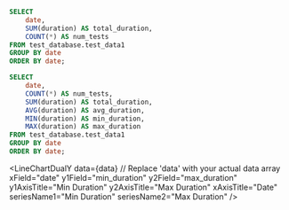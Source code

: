 ```sql table4
SELECT
    date,
    SUM(duration) AS total_duration,
    COUNT(*) AS num_tests
FROM test_database.test_data1
GROUP BY date
ORDER BY date;
```

```sql table5
SELECT
    date,
    COUNT(*) AS num_tests,
    SUM(duration) AS total_duration,
    AVG(duration) AS avg_duration,
    MIN(duration) AS min_duration,
    MAX(duration) AS max_duration
FROM test_database.test_data1
GROUP BY date
ORDER BY date;
```

<DataTable 
data={table5}
/>

<LineChart
    data={table4}
    y="total_duration"
    title="Total Duration of Tests by Month"
/>

<LineChartDualY
    data={data} // Replace 'data' with your actual data array
    xField="date"
    y1Field="min_duration"
    y2Field="max_duration"
    y1AxisTitle="Min Duration"
    y2AxisTitle="Max Duration"
    xAxisTitle="Date"
    seriesName1="Min Duration"
    seriesName2="Max Duration"
/>
